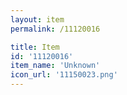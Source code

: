 ```yaml
---
layout: item
permalink: /11120016

title: Item
id: '11120016'
item_name: 'Unknown'
icon_url: '11150023.png'
---
```

